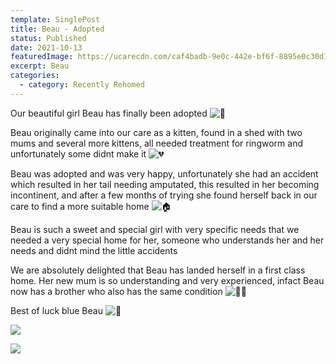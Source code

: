 ```yaml
---
template: SinglePost
title: Beau - Adopted
status: Published
date: 2021-10-13
featuredImage: https://ucarecdn.com/caf4badb-9e0c-442e-bf6f-8895e0c30d16/-/crop/291x157/43,126/-/preview/
excerpt: Beau
categories:
  - category: Recently Rehomed
---
```

Our beautiful girl Beau has finally been adopted ![🎈](https://static.xx.fbcdn.net/images/emoji.php/v9/tb/1/16/1f388.png)

Beau originally came into our care as a kitten, found in a shed with two mums and several more kittens, all needed treatment for ringworm and unfortunately some didnt make it ![💔](https://static.xx.fbcdn.net/images/emoji.php/v9/te7/1/16/1f494.png)

Beau was adopted and was very happy, unfortunately she had an accident which resulted in her tail needing amputated, this resulted in her becoming incontinent, and after a few months of trying she found herself back in our care to find a more suitable home ![🏠](https://static.xx.fbcdn.net/images/emoji.php/v9/tf6/1/16/1f3e0.png)

Beau is such a sweet and special girl with very specific needs that we needed a very special home for her, someone who understands her and her needs and didnt mind the little accidents

We are absolutely delighted that Beau has landed herself in a first class home. Her new mum is so understanding and very experienced, infact Beau now has a brother who also has the same condition ![🙏🏻](https://static.xx.fbcdn.net/images/emoji.php/v9/tfb/1/16/1f64f_1f3fb.png)

Best of luck blue Beau ![💙](https://static.xx.fbcdn.net/images/emoji.php/v9/t6c/1/16/1f499.png)

![](https://ucarecdn.com/0c4b8b0f-03a4-4d20-a6c8-1c78d1436628/)

![](https://ucarecdn.com/cf11f209-db8f-4404-98ff-40394290e369/)